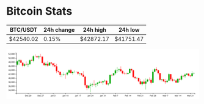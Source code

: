 # Bitcoin Stats

BTC/USDT|24h change|24h high|24h low|
|---|---|---|---|
|$42540.02|0.15%|$42872.17|$41751.47|

<img src="./chart.svg">
